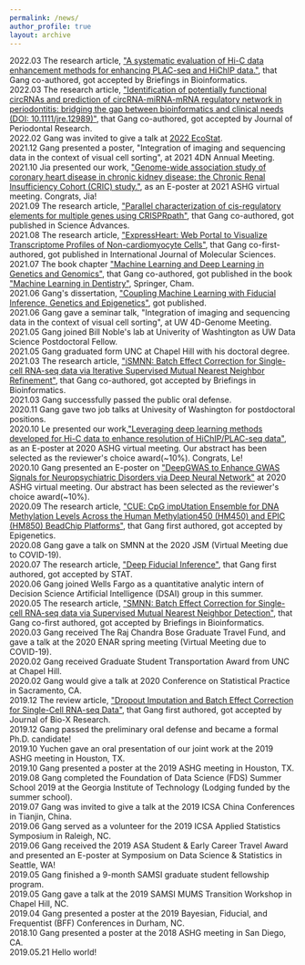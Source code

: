 ```yaml
---
permalink: /news/
author_profile: true
layout: archive
---
```

2022.03 The research article, ["A systematic evaluation of Hi-C data enhancement methods for enhancing PLAC-seq and HiChIP data."](https://academic.oup.com/bib/issue), that Gang co-authored, got accepted by Briefings in Bioinformatics.
<br>2022.03 The research article, ["Identification of potentially functional circRNAs and prediction of circRNA-miRNA-mRNA regulatory network in periodontitis: bridging the gap between bioinformatics and clinical needs (DOI: 10.1111/jre.12989)"](https://onlinelibrary.wiley.com/journal/16000765), that Gang co-authored, got accepted by Journal of Periodontal Research.
<br>2022.02 Gang was invited to give a talk at [2022 EcoStat](http://www.cmstatistics.org/EcoSta2022/). 
<br>2021.12 Gang presented a poster, "Integration of imaging and sequencing data in the context of visual cell sorting", at 2021 4DN Annual Meeting. 
<br>2021.10 Jia presented our work, ["Genome-wide association study of coronary heart disease in chronic kidney disease: the Chronic Renal Insufficiency Cohort (CRIC) study."](https://eventpilotadmin.com/web/page.php?page=Session&project=ASHG21&id=P2191), as an E-poster at 2021 ASHG virtual meeting. Congrats, Jia!
<br>2021.09 The research article, ["Parallel characterization of cis-regulatory elements for multiple genes using CRISPRpath"](https://www.science.org/doi/10.1126/sciadv.abi4360), that Gang co-authored, got published in Science Advances.
<br>2021.08 The research article, ["ExpressHeart: Web Portal to Visualize Transcriptome Profiles of Non-cardiomyocyte Cells"](https://www.mdpi.com/1422-0067/22/16/8943), that Gang co-first-authored, got published in International Journal of Molecular Sciences.
<br> 2021.07 The book chapter ["Machine Learning and Deep Learning in Genetics and Genomics"](https://link.springer.com/chapter/10.1007/978-3-030-71881-7_13), that Gang co-authored, got published in the book ["Machine Learning in Dentistry"](https://link.springer.com/book/10.1007/978-3-030-71881-7), Springer, Cham. 
<br> 2021.06 Gang's dissertation, ["Coupling Machine Learning with Fiducial Inference, Genetics and Epigenetics"](https://www.proquest.com/docview/2546056928/abstract/12FD502C3E444B0FPQ), got published.
<br> 2021.06 Gang gave a seminar talk, "Integration of imaging and sequencing data in the context of visual cell sorting", at UW 4D-Genome Meeting. 
<br> 2021.05 Gang joined Bill Noble's lab at Univerity of Washtington as UW Data Science Postdoctoral Fellow.
<br> 2021.05 Gang graduated form UNC at Chapel Hill with his doctoral degree.
<br> 2021.03 The research article, ["iSMNN: Batch Effect Correction for Single-cell RNA-seq data via Iterative Supervised Mutual Nearest Neighbor Refinement"](https://pubmed.ncbi.nlm.nih.gov/33839756/), that Gang co-authored, got accepted by Briefings in Bioinformatics.
<br> 2021.03 Gang successfully passed the public oral defense.
<br> 2020.11 Gang gave two job talks at Univesity of Washington for postdoctoral positions.
<br> 2020.10 Le presented our work,["Leveraging deep learning methods developed for Hi-C data to enhance resolution of HiChIP/PLAC-seq data"](https://www.abstractsonline.com/pp8/\#!/9070/presentation/1822), as an E-poster at 2020 ASHG virtual meeting. Our abstract has been selected as the reviewer's choice award(~10%). Congrats, Le!
<br> 2020.10 Gang presented an E-poster on ["DeepGWAS to Enhance GWAS Signals for Neuropsychiatric Disorders via Deep Neural Network"](https://www.abstractsonline.com/pp8/\#!/9070/presentation/3193) at 2020 ASHG virtual meeting. Our abstract has been selected as the reviewer's choice award(~10%).
<br> 2020.09 The research article, ["CUE: CpG impUtation Ensemble for DNA Methylation Levels Across the Human Methylation450 (HM450) and EPIC (HM850) BeadChip Platforms"](https://doi.org/10.1080/15592294.2020.1827716), that Gang first authored, got accepted by Epigenetics.
<br> 2020.08 Gang gave a talk on SMNN at the 2020 JSM (Virtual Meeting due to COVID-19).
<br> 2020.07 The research article, ["Deep Fiducial Inference"](https://doi.org/10.1002/sta4.308), that Gang first authored, got accepted by STAT.
<br> 2020.06 Gang joined Wells Fargo as a quantitative analytic intern of Decision Science Artificial Intelligence (DSAI) group in this summer.
<br> 2020.05 The research article, ["SMNN: Batch Effect Correction for Single-cell RNA-seq data via Supervised Mutual Nearest Neighbor Detection"](https://doi.org/10.1101/672261), that Gang co-first authored, got accepted by Briefings in Bioinformatics.
<br> 2020.03 Gang received The Raj Chandra Bose Graduate Travel Fund, and gave a talk at the 2020 ENAR spring meeting (Virtual Meeting due to COVID-19).
<br> 2020.02 Gang received Graduate Student Transportation Award from UNC at Chapel Hill.
<br> 2020.02 Gang would give a talk at 2020 Conference on Statistical Practice in Sacramento, CA.
<br> 2019.12 The review article, ["Dropout Imputation and Batch Effect Correction for Single-Cell RNA-seq Data"](https://journals.lww.com/jbioxresearch/Fulltext/2019/12000/Dropout_imputation_and_batch_effect_correction_for.4.aspx), that Gang first authored, got accepted by Journal of Bio-X Research. 
<br> 2019.12 Gang passed the preliminary oral defense and became a formal Ph.D. candidate!
<br> 2019.10 Yuchen gave an oral presentation of our joint work at the 2019 ASHG meeting in Houston, TX. 
<br> 2019.10 Gang presented a poster at the 2019 ASHG meeting in Houston, TX.
<br> 2019.08 Gang completed the Foundation of Data Science (FDS) Summer School 2019 at the Georgia Institute of Technology (Lodging funded by the summer school). 
<br> 2019.07 Gang was invited to give a talk at the 2019 ICSA China Conferences in Tianjin, China.
<br> 2019.06 Gang served as a volunteer for the 2019 ICSA Applied Statistics Symposium in Raleigh, NC. 
<br> 2019.06 Gang received the 2019 ASA Student & Early Career Travel Award and presented an E-poster at Symposium on Data Science & Statistics in Seattle, WA!
<br> 2019.05 Gang finished a 9-month SAMSI graduate student fellowship program.
<br> 2019.05 Gang gave a talk at the 2019 SAMSI MUMS Transition Workshop in Chapel Hill, NC.
<br> 2019.04 Gang presented a poster at the 2019 Bayesian, Fiducial, and Frequentist (BFF) Conferences in Durham, NC.
<br> 2018.10 Gang presented a poster at the 2018 ASHG meeting in San Diego, CA.
<br> 2019.05.21 Hello world! 